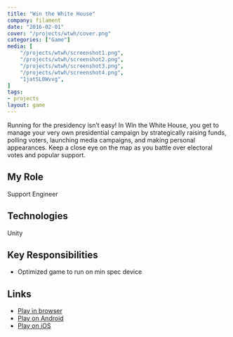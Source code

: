 ```yaml
---
title: "Win the White House"
company: filament
date: "2016-02-01"
cover: "/projects/wtwh/cover.png"
categories: ["Game"]
media: [
    "/projects/wtwh/screenshot1.png",
    "/projects/wtwh/screenshot2.png",
    "/projects/wtwh/screenshot3.png",
    "/projects/wtwh/screenshot4.png",
    "1jatSL0Wvvg",
]
tags:
- projects
layout: game
---
```


Running for the presidency isn’t easy! In Win the White House, you get to manage your very own presidential campaign by strategically raising funds, polling voters, launching media campaigns, and making personal appearances. Keep a close eye on the map as you battle over electoral votes and popular support.

## My Role
Support Engineer

## Technologies
Unity

## Key Responsibilities
* Optimized game to run on min spec device

## Links
* [Play in browser](https://www.icivics.org/games/win-white-house)
* [Play on Android](https://play.google.com/store/apps/details?id=org.icivics.wtwh&hl=en)
* [Play on iOS](https://itunes.apple.com/us/app/win-the-white-house/id1082836132?mt=8)